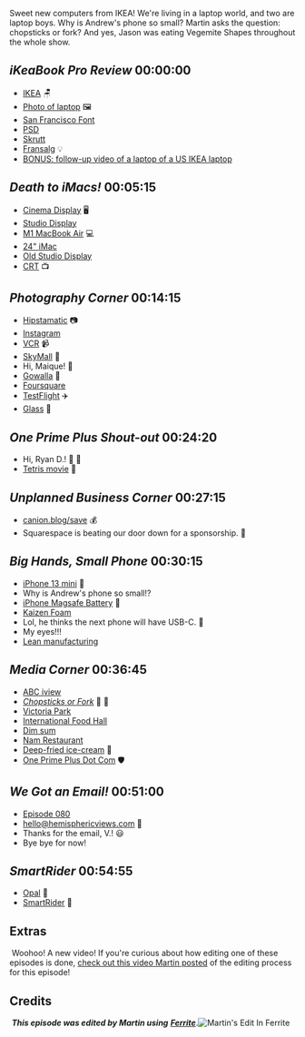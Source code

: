 Sweet new computers from IKEA! We're living in a laptop world, and two are laptop boys. Why is Andrew's phone so small? Martin asks the question: chopsticks or fork? And yes, Jason was eating Vegemite Shapes throughout the whole show.

## _iKeaBook Pro Review_ 00:00:00
- [IKEA](https://www.ikea.com/) 🪑
- [Photo of laptop](https://cdn.hemisphericviews.com/081%20IKEA%20Laptop.jpg) 🖼️
- [San Francisco Font](https://developer.apple.com/fonts/)
- [PSD](https://www.adobe.com/creativecloud/file-types/image/raster/psd-file.html)
- [Skrutt](https://www.ikea.com/au/en/p/skrutt-desk-pad-black-80297101/) 
- [Fransalg](https://www.ikea.com/au/en/p/fransalg-work-lamp-bamboo-white-00496270/) 💡
- [BONUS: follow-up video of a laptop of a US IKEA laptop](https://cdn.hemisphericviews.com/081%20IKEA%20Laptop%20Video.mov)

## _Death to iMacs!_ 00:05:15
- [Cinema Display](https://en.wikipedia.org/wiki/Apple_Cinema_Display) 🖥️
- [Studio Display](https://www.apple.com/studio-display/)
- [M1 MacBook Air](https://www.apple.com/macbook-air-m1/) 💻
- [24" iMac](https://www.apple.com/imac-24/)
- [Old Studio Display](<https://en.wikipedia.org/wiki/Apple_Studio_Display_(1998%E2%80%932004)>)
- [CRT](https://en.wikipedia.org/wiki/Cathode-ray_tube) 📺

## _Photography Corner_ 00:14:15
- [Hipstamatic](https://hipstamatic.com/x/) 📷
- [Instagram](https://en.wikipedia.org/wiki/Timeline_of_Instagram)
- [VCR](https://en.wikipedia.org/wiki/Videocassette_recorder) 📹
- [SkyMall](https://en.wikipedia.org/wiki/SkyMall) 📖
- Hi, Maique! 👋
- [Gowalla](https://www.gowalla.com/) 🦘
- [Foursquare](<https://en.wikipedia.org/wiki/Foursquare_(company)>)
- [TestFlight](https://testflight.apple.com/) ✈️
- [Glass](https://glass.photo) 📸

## _One Prime Plus Shout-out_ 00:24:20
- Hi, Ryan D.! 👋 🎉
- [Tetris movie](https://www.themoviedb.org/movie/726759-tetris) 🍿

## _Unplanned Business Corner_ 00:27:15
- [canion.blog/save](https://canion.blog/save) 💰
- Squarespace is beating our door down for a sponsorship. 🚪

## _Big Hands, Small Phone_ 00:30:15
- [iPhone 13 mini](https://www.apple.com/iphone-13/specs/) 📱
- Why is Andrew's phone so small!?
- [iPhone Magsafe Battery](https://www.apple.com/shop/product/MJWY3AM/A/magsafe-battery-pack?fnode=8bd415846160effe9f3c1f170a8b1865f83e3392f2e5dbc9be065d33ffcc1928d8f5a3318487d1fe073411a2eb6412e8ef39cf9834db43562855a527a62c11e03e4687fde1f5297f1e5ca4fb3e8efb50af6bb813090f29cc2c93f93ab6cce1199ad228441d6974cfe6a79adecd88282d) 🪫
- [Kaizen Foam](https://kaizeninserts.com/)
- Lol, he thinks the next phone will have USB-C. 🤣
- My eyes!!!
- [Lean manufacturing](https://en.wikipedia.org/wiki/Lean_manufacturing)

## _Media Corner_ 00:36:45
- [ABC iview](https://en.wikipedia.org/wiki/ABC_iview)
- [*Chopsticks or Fork*](https://iview.abc.net.au/show/chopsticks-or-fork)  🥢 🍴
- [Victoria Park](https://en.wikipedia.org/wiki/Victoria_Park%2C_Western_Australia)
- [International Food Hall](https://www.abc.net.au/news/2020-03-08/the-rebirth-of-the-australian-international-food-hall/12017808)
- [Dim sum](https://en.wikipedia.org/wiki/Dim_sum)
- [Nam Restaurant](https://www.namrestaurant.com.au/)
- [Deep-fried ice-cream](https://en.wikipedia.org/wiki/Fried_ice_cream) 🍨
- [One Prime Plus Dot Com](https://oneprimeplus.com) 🛡️

## _We Got an Email!_ 00:51:00
- [Episode 080](https://listen.hemisphericviews.com/080)
- [hello@hemisphericviews.com](mailto:hello@hemisphericviews.com) 📧
- Thanks for the email, V.! 😃
- Bye bye for now!

## _SmartRider_ 00:54:55
- [Opal](https://transportnsw.info/tickets-opal/opal#/login) 🚌
- [SmartRider](https://www.transperth.wa.gov.au/SmartRider/Types-of-SmartRider) 🚏




## Extras
​
Woohoo! A new video! If you're curious about how editing one of these episodes is done, [check out this video Martin posted](https://youtu.be/iMJO3lmi7EE) of the editing process for this episode!
​
​
## Credits
​
**_This episode was edited by Martin using_** [**_Ferrite_**](https://www.wooji-juice.com/products/ferrite).
​
![Martin's Edit In Ferrite](https://cdn.hemisphericviews.com/Hemispheric%20Views%20Episode%20081%20Edit.png)
